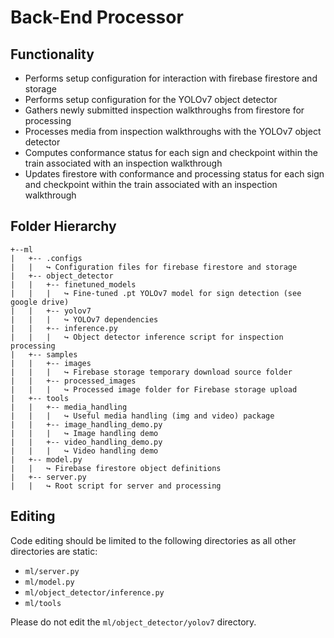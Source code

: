 # Back-End Processor

## Functionality
- Performs setup configuration for interaction with firebase firestore and storage
- Performs setup configuration for the YOLOv7 object detector
- Gathers newly submitted inspection walkthroughs from firestore for processing
- Processes media from inspection walkthroughs with the YOLOv7 object detector 
- Computes conformance status for each sign and checkpoint within the train associated with an inspection walkthrough
- Updates firestore with conformance and processing status for each sign and checkpoint within the train associated with an inspection walkthrough

## Folder Hierarchy
```
+--ml
|   +-- .configs
|   |   ↪ Configuration files for firebase firestore and storage
|   +-- object_detector
|   |   +-- finetuned_models
|   |   |   ↪ Fine-tuned .pt YOLOv7 model for sign detection (see google drive)
|   |   +-- yolov7
|   |   |   ↪ YOLOv7 dependencies
|   |   +-- inference.py
|   |   |   ↪ Object detector inference script for inspection processing
|   +-- samples
|   |   +-- images
|   |   |   ↪ Firebase storage temporary download source folder
|   |   +-- processed_images
|   |   |   ↪ Processed image folder for Firebase storage upload
|   +-- tools
|   |   +-- media_handling
|   |   |   ↪ Useful media handling (img and video) package
|   |   +-- image_handling_demo.py
|   |   |   ↪ Image handling demo
|   |   +-- video_handling_demo.py
|   |   |   ↪ Video handling demo
|   +-- model.py
|   |   ↪ Firebase firestore object definitions
|   +-- server.py
|   |   ↪ Root script for server and processing
```

## Editing
Code editing should be limited to the following directories as all other directories are static:
- `ml/server.py`
- `ml/model.py`
- `ml/object_detector/inference.py`
- `ml/tools`

Please do not edit the `ml/object_detector/yolov7` directory.